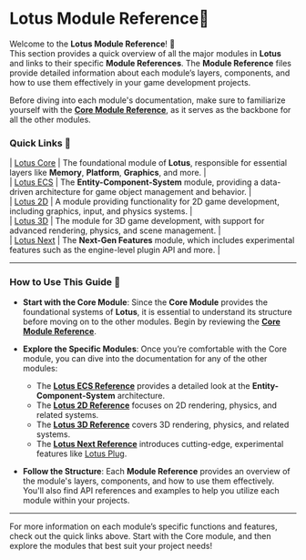 # Lotus Module Reference🪷

Welcome to the **Lotus Module Reference**! 🪷  
This section provides a quick overview of all the major modules in **Lotus** and links to their specific **Module References**. The **Module Reference** files provide detailed information about each module’s layers, components, and how to use them effectively in your game development projects.

Before diving into each module's documentation, make sure to familiarize yourself with the **[Core Module Reference](core/core.md)**, as it serves as the backbone for all the other modules.

### Quick Links 🪷  
| [Lotus Core](core/core.md) | The foundational module of **Lotus**, responsible for essential layers like **Memory**, **Platform**, **Graphics**, and more. |  
| [Lotus ECS](ecs/ecs.md) | The **Entity-Component-System** module, providing a data-driven architecture for game object management and behavior. |  
| [Lotus 2D](2D/2D.md) | A module providing functionality for 2D game development, including graphics, input, and physics systems. |  
| [Lotus 3D](3D/3D.md) | The module for 3D game development, with support for advanced rendering, physics, and scene management. |  
| [Lotus Next](next/next.md) | The **Next-Gen Features** module, which includes experimental features such as the engine-level plugin API and more. |

---

### How to Use This Guide 🪷

- **Start with the Core Module**: Since the **Core Module** provides the foundational systems of **Lotus**, it is essential to understand its structure before moving on to the other modules. Begin by reviewing the **[Core Module Reference](core/core.md)**.
  
- **Explore the Specific Modules**: Once you’re comfortable with the Core module, you can dive into the documentation for any of the other modules:
    - The **[Lotus ECS Reference](ecs/ecs.md)** provides a detailed look at the **Entity-Component-System** architecture.
    - The **[Lotus 2D Reference](2D/2D.md)** focuses on 2D rendering, physics, and related systems.
    - The **[Lotus 3D Reference](3D/3D.md)** covers 3D rendering, physics, and related systems.
    - The **[Lotus Next Reference](next/next.md)** introduces cutting-edge, experimental features like [Lotus Plug](../api_ref/next/plug.md).

- **Follow the Structure**: Each **Module Reference** provides an overview of the module's layers, components, and how to use them effectively. You'll also find API references and examples to help you utilize each module within your projects.

---

For more information on each module’s specific functions and features, check out the quick links above. Start with the Core module, and then explore the modules that best suit your project needs!
